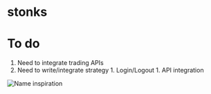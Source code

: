 # stonks

# To do
  1. Need to integrate trading APIs
  1. Need to write/integrate strategy
    1. Login/Logout
    1. API integration
  
  
  ![Name inspiration](https://encrypted-tbn0.gstatic.com/images?q=tbn%3AANd9GcQeItX5I78CRP0jl2F-mDSsXfn7qVn5hdKZm_8otVGPYShafxkn)
